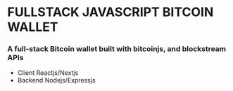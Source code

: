# FULLSTACK JAVASCRIPT BITCOIN WALLET 

### A full-stack Bitcoin wallet built with bitcoinjs, and blockstream APIs
- Client Reactjs/Nextjs
- Backend Nodejs/Expressjs